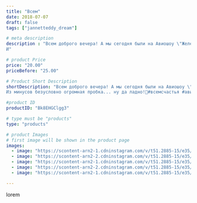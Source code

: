 ```yaml
---
title: "Всем"
date: 2018-07-07
draft: false
tags: ["jannetteddy_dream"]

# meta description
description : "Всем доброго вечера! А мы сегодня были на Авиошоу \"Железные Крылья Кавказа\". Что могу сказать, конечно самолеты супер, такая мощь и отлаженный пилотаж👏 ✈️🛫🛩
И"

# product Price
price: "20.00"
priceBefore: "25.00"

# Product Short Description
shortDescription: "Всем доброго вечера! А мы сегодня были на Авиошоу \"Железные Крылья Кавказа\". Что могу сказать, конечно самолеты супер, такая мощь и отлаженный пилотаж👏 ✈️🛫🛩
Из минусов безусловно огромная пробка... ну да ладно!🙈#всемсчастья #авиошоу"

#product ID
productID: "Bk8EHGClgg3"

# type must be "products"
type: "products"

# product Images
# first image will be shown in the product page
images:
  - image: "https://scontent-arn2-1.cdninstagram.com/v/t51.2885-15/e35/36473170_1584450408331429_2122387587153788928_n.jpg?_nc_ht=scontent-arn2-1.cdninstagram.com&_nc_cat=101&_nc_ohc=JX7OakovwxkAX-jdK_5&se=7&tp=1&oh=71d706b39db4ebe57757a39303ac5524&oe=605B4ECC&ig_cache_key=MTgxODM0NDkwNDEwOTk5MzgwOA%3D%3D.2"
  - image: "https://scontent-arn2-2.cdninstagram.com/v/t51.2885-15/e35/36147621_439767996495432_1990032607944900608_n.jpg?_nc_ht=scontent-arn2-2.cdninstagram.com&_nc_cat=100&_nc_ohc=ewp84uq4_s0AX-1xD3i&se=7&tp=1&oh=888f7468de890f7a7f74f886addb8b5d&oe=605A87D7&ig_cache_key=MTgxODM0NDg5ODY4MjU5MDIyNg%3D%3D.2"
  - image: "https://scontent-arn2-1.cdninstagram.com/v/t51.2885-15/e35/36888938_283546608881550_9151179593728655360_n.jpg?_nc_ht=scontent-arn2-1.cdninstagram.com&_nc_cat=106&_nc_ohc=8cuFuC4zuhUAX9pv9z7&se=7&tp=1&oh=6573f66dbf7172e4eae9ca39ba2e3244&oe=605B2854&ig_cache_key=MTgxODM0NDkwMTI3NDY4NTM3NA%3D%3D.2"
  - image: "https://scontent-arn2-2.cdninstagram.com/v/t51.2885-15/e35/36530387_253244132148944_9015288228642553856_n.jpg?_nc_ht=scontent-arn2-2.cdninstagram.com&_nc_cat=108&_nc_ohc=CfIZsuDtdGQAX-62g4c&se=7&tp=1&oh=b8b4074f5faabacbddcd3e20bed94141&oe=605AD53C&ig_cache_key=MTgxODM0NDk1MTE3ODU1MDgxMg%3D%3D.2"
  - image: "https://scontent-arn2-1.cdninstagram.com/v/t51.2885-15/e35/36159866_2028927540704221_3621299979110318080_n.jpg?_nc_ht=scontent-arn2-1.cdninstagram.com&_nc_cat=101&_nc_ohc=V0di2Crq9-kAX-hFHZw&se=7&tp=1&oh=946666b1e9ac62ce22481befc4f3e981&oe=605B7677&ig_cache_key=MTgxODM0NDk5MDk3Mzk0MTc3OA%3D%3D.2"

---
```

lorem
